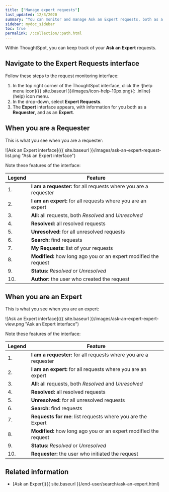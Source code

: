 ```yaml
---
title: ["Manage expert requests"]
last_updated: 12/3/2020
summary: "You can monitor and manage Ask an Expert requests, both as a requester and as an expert."
sidebar: mydoc_sidebar
toc: true
permalink: /:collection/:path.html
---
```


Within ThoughtSpot, you can keep track of your **Ask an Expert** requests.

## Navigate to the Expert Requests interface ##

Follow these steps to the request monitoring interface:

1. In the top right corner of the ThoughtSpot interface, click the ![help menu icon]({{ site.baseurl }}/images/icon-help-10px.png){: .inline} (help) icon menu.
2. In the drop-down, select **Expert Requests**.
3. The **Expert** interface appears, with information for you both as a **Requester**, and as an **Expert**.  

## When you are a Requester ##

This is what you see when you are a requester:

![Ask an Expert interface]({{ site.baseurl }}/images/ask-an-expert-request-list.png "Ask an Expert interface")

Note these features of the interface:

| Legend | Feature |
| --- | --- |
|1. | <strong>I am a requester:</strong> for all requests where you are a requester |
| 2. | <strong>I am an expert:</strong> for all requests where you are an expert |
| 3. | <strong>All:</strong> all requests, both <em>Resolved</em> and <em>Unresolved</em>|
| 4. | <strong>Resolved:</strong> all resolved requests |
| 5. | <strong>Unresolved:</strong> for all unresolved requests |
| 6. | <strong>Search:</strong> find requests |
| 7. | <strong>My Requests</strong>: list of your requests |
| 8. | <strong>Modified:</strong> how long ago you or an expert modified the request |
| 9. | <strong>Status:</strong> <em>Resolved</em> or <em>Unresolved</em> |
| 10. | <strong>Author:</strong> the user who created the request |

## When you are an Expert

This is what you see when you are an expert:

![Ask an Expert interface]({{ site.baseurl }}/images/ask-an-expert-expert-view.png "Ask an Expert interface")

Note these features of the interface:

| Legend | Feature |
| --- | --- |
|1. | <strong>I am a requester:</strong> for all requests where you are a requester |
| 2. | <strong>I am an expert:</strong> for all requests where you are an expert |
| 3. | <strong>All:</strong> all requests, both <em>Resolved</em> and <em>Unresolved</em> |
| 4. | <strong>Resolved:</strong> all resolved requests |
| 5. | <strong>Unresolved:</strong> for all unresolved requests |
| 6. | <strong>Search:</strong> find requests |
| 7. | <strong>Requests for me</strong>: list requests where you are the Expert |
| 8. | <strong>Modified:</strong> how long ago you or an expert modified the request |
| 9. | <strong>Status:</strong> <em>Resolved</em> or <em>Unresolved</em> |
| 10. | <strong>Requester:</strong> the user who initiated the request |

## Related information  

- [Ask an Expert]({{ site.baseurl }}/end-user/search/ask-an-expert.html)
